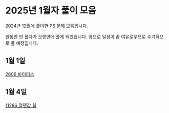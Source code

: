 # 2025년 1월자 풀이 모음 #

2024년 12월에 풀이한 PS 문제 모음입니다.

한동안 안 풀다가 오랜만에 풀게 되었습니다. 앞으로 일정이 좀 여유로우므로 주기적으로 풀 예정입니다.

## 1월 1일 ##

[2606 바이러스](20250101/2606번-바이러스.md)

## 1월 4일 ##

[11286 절댓값 힙](20250104/11286번-절댓값%20힙.md)
